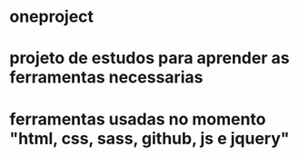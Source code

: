 # oneproject
# projeto de estudos para aprender as ferramentas necessarias
# ferramentas usadas no momento "html, css, sass, github, js e jquery"
